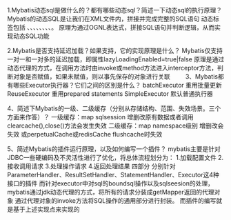1.Mybatis动态sql是做什么的？都有哪些动态sql？简述一下动态sql的执行原理？
Mybatis的动态SQL是让我们在XML文件内，拼接并完成完整的SQL语句
动态标签包括 <if/>、<choose/>、<when/>、<otherwise/>、<trim/>、<when/>、<set/>、<foreach/>、<bind/>。
原理为通过OGNL表达式，拼接SQL语句并判断逻辑，从而实现动态SQL功能

2.Mybatis是否支持延迟加载？如果支持，它的实现原理是什么？
Mybatis仅支持一对一和一对多的延迟加载，即属性lazyLoadingEnabled=true|false
原理是通过动态代理的方式，在调用方法时由invoke或method方法进入interceptor方法，判断对象是否赋值，如果未赋值，则以事先保存的对象进行关联
       
3、Mybatis都有哪些Executor执行器？它们之间的区别是什么？
batchExecutor 重用批量更新
ReuseExecutor 重用prepared statements
SimpleExecutor 默认普通执行器

4、简述下Mybatis的一级、二级缓存（分别从存储结构、范围、失效场景。三个方面来作答）？
一级缓存：map sqlsession 增删改原有数据或者调用clearcache(),close()方法会发生失效
二级缓存：map namespace级别 增删改会失效 或perpetualCache或redisCache flushcache时失效

5、简述Mybatis的插件运行原理，以及如何编写一个插件？
mybatis主要是针对JDBC一些硬编码及不灵活性进行了优化，将总体流程划分为：
1.加载配置文件
2.接收调用请求
3.处理操作请求
4.返回处理结果
四部分
分别针对ParameterHandler、ResultSetHandler、StatementHandler、Executor这4种接口的插件
而针对executor中对sql的boundsql操作以及sqlseesion的处理，mybatis通过jdk动态代理的方式，将所有的请求分装成getMapper返回的代理对象
通过代理对象的invoke方法将SQL操作的通用部分进行封装。
而插件的编写就是基于上述实现点来实现的
